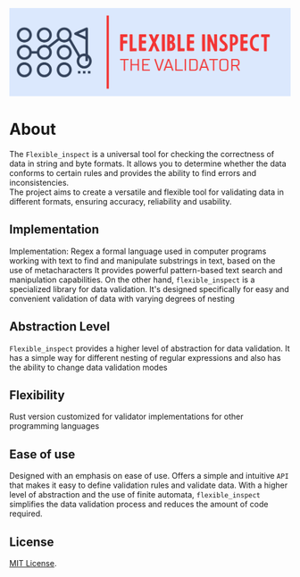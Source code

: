<p align="center">
    <kbd>
        <img src="docs/logo/png/Color logo with background.png" alt="Logo" width="700" />
    </kbd>
</p>

# About
The `Flexible_inspect` is a universal tool for checking the correctness of data in string and byte formats. 
It allows you to determine whether the data conforms to certain rules and provides the ability to find errors and inconsistencies.\
The project aims to create a versatile and flexible tool for validating data in different formats, ensuring accuracy, reliability and usability.

## Implementation
Implementation: Regex a formal language used in computer programs working with text to find and manipulate substrings in text,
based on the use of metacharacters It provides powerful pattern-based text search and manipulation capabilities.
On the other hand, `flexible_inspect` is a specialized library for data validation.
It's designed specifically for easy and convenient validation of data with varying degrees of nesting

## Abstraction Level
`Flexible_inspect` provides a higher level of abstraction for data validation.
It has a simple way for different nesting of regular expressions and also has the ability to change data validation modes

## Flexibility
Rust version customized for validator implementations for other programming languages

## Ease of use
Designed with an emphasis on ease of use. Offers a simple and intuitive `API` that makes it easy to define validation rules and validate data.
With a higher level of abstraction and the use of finite automata, `flexible_inspect` simplifies the data validation process and reduces the amount of code required.

## License
[MIT License](./LICENSE).